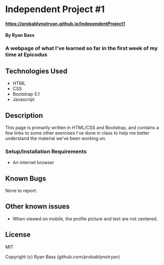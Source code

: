 # Independent Project #1
#### https://probablynotryan.github.io/IndependentProject1
#### By Ryan Bass
### A webpage of what I've learned so far in the first week of my time at Epicodus
## Technologies Used
* HTML
* CSS
* Bootstrap 5.1
* Javascript
## Description
This page is primarily written in HTML/CSS and Bootstrap, and contains a few links to some other exercises I've done in class to help me better understand the material we've been working on.

### Setup/Installation Requirements
* An internet browser

## Known Bugs
None to report.

## Other known issues
* When viewed on mobile, the profile picture and text are not centered.

## License
MIT

Copyright (c) Ryan Bass (github.com/probablynotryan)
